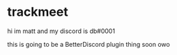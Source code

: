 # trackmeet

hi im matt and my discord is db#0001

this is going to be a BetterDiscord plugin thing soon owo
